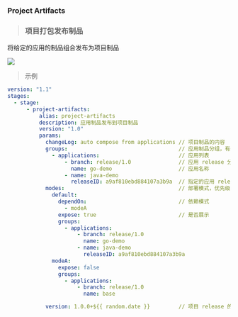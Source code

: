 <!--
 Copyright (c) 2021 Terminus, Inc.
 
 This program is free software: you can use, redistribute, and/or modify
 it under the terms of the GNU Affero General Public License, version 3
 or later ("AGPL"), as published by the Free Software Foundation.
 
 This program is distributed in the hope that it will be useful, but WITHOUT
 ANY WARRANTY; without even the implied warranty of MERCHANTABILITY or
 FITNESS FOR A PARTICULAR PURPOSE.
 
 You should have received a copy of the GNU Affero General Public License
 along with this program. If not, see <http://www.gnu.org/licenses/>.
-->

### Project Artifacts
> ### 项目打包发布制品
将给定的应用的制品组合发布为项目制品

![](http://terminus-paas.oss-cn-hangzhou.aliyuncs.com/paas-doc/2022/03/02/a43327bb-5989-477d-ad84-5e31893cebcd.png)
> 示例
```yaml
version: "1.1"
stages:
  - stage:
      - project-artifacts:
          alias: project-artifacts
          description: 应用制品发布到项目制品
          version: "1.0"
          params:
            changeLog: auto compose from applications // 项目制品的内容
            groups:                                   // 应用制品分组，有一个应用描述列表组成
              - applications:                         // 应用列表
                  - branch: release/1.0               // 应用 release 分支, 选择该分支下最新的 release 发布到项目
                    name: go-demo                     // 应用名称
                  - name: java-demo
                    releaseID: a9af810ebd884107a3b9a  // 指定的应用 releaseID, 优先级高于 branch
            modes:                                    // 部署模式，优先级高于 groups
              default: 
                dependOn:                             // 依赖模式
                  - modeA
                expose: true                          // 是否展示
                groups:
                  - applications:                         
                      - branch: release/1.0               
                        name: go-demo                     
                      - name: java-demo
                        releaseID: a9af810ebd884107a3b9a
              modeA:
                expose: false
                groups:
                  - applications:
                      - branch: release/1.0
                        name: base

            version: 1.0.0+${{ random.date }}         // 项目 release 的版本号
```

